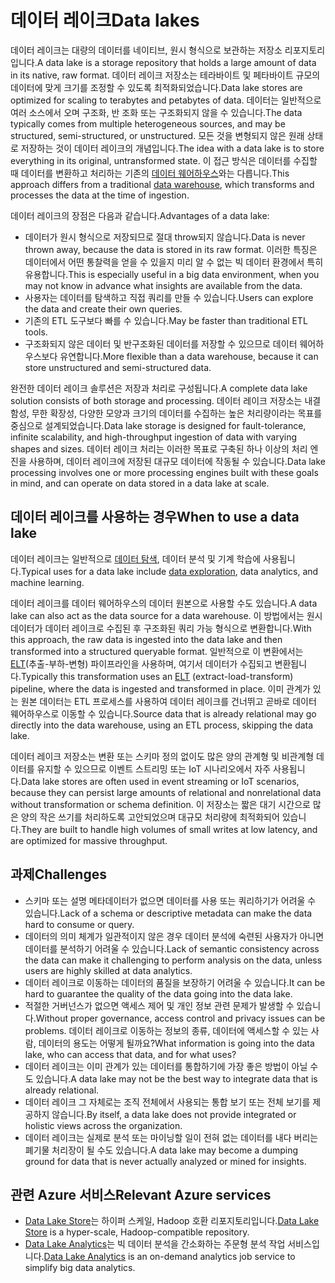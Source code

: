 # <a name="data-lakes"></a><span data-ttu-id="5b259-101">데이터 레이크</span><span class="sxs-lookup"><span data-stu-id="5b259-101">Data lakes</span></span>

<span data-ttu-id="5b259-102">데이터 레이크는 대량의 데이터를 네이티브, 원시 형식으로 보관하는 저장소 리포지토리입니다.</span><span class="sxs-lookup"><span data-stu-id="5b259-102">A data lake is a storage repository that holds a large amount of data in its native, raw format.</span></span> <span data-ttu-id="5b259-103">데이터 레이크 저장소는 테라바이트 및 페타바이트 규모의 데이터에 맞게 크기를 조정할 수 있도록 최적화되었습니다.</span><span class="sxs-lookup"><span data-stu-id="5b259-103">Data lake stores are optimized for scaling to terabytes and petabytes of data.</span></span> <span data-ttu-id="5b259-104">데이터는 일반적으로 여러 소스에서 오며 구조화, 반 조화 또는 구조화되지 않을 수 있습니다.</span><span class="sxs-lookup"><span data-stu-id="5b259-104">The data typically comes from multiple heterogeneous sources, and may be structured, semi-structured, or unstructured.</span></span> <span data-ttu-id="5b259-105">모든 것을 변형되지 않은 원래 상태로 저장하는 것이 데이터 레이크의 개념입니다.</span><span class="sxs-lookup"><span data-stu-id="5b259-105">The idea with a data lake is to store everything in its original, untransformed state.</span></span> <span data-ttu-id="5b259-106">이 접근 방식은 데이터를 수집할 때 데이터를 변환하고 처리하는 기존의 [데이터 웨어하우스](../relational-data/data-warehousing.md)와는 다릅니다.</span><span class="sxs-lookup"><span data-stu-id="5b259-106">This approach differs from a traditional [data warehouse](../relational-data/data-warehousing.md), which transforms and processes the data at the time of ingestion.</span></span>

<span data-ttu-id="5b259-107">데이터 레이크의 장점은 다음과 같습니다.</span><span class="sxs-lookup"><span data-stu-id="5b259-107">Advantages of a data lake:</span></span>

- <span data-ttu-id="5b259-108">데이터가 원시 형식으로 저장되므로 절대 throw되지 않습니다.</span><span class="sxs-lookup"><span data-stu-id="5b259-108">Data is never thrown away, because the data is stored in its raw format.</span></span> <span data-ttu-id="5b259-109">이러한 특징은 데이터에서 어떤 통찰력을 얻을 수 있을지 미리 알 수 없는 빅 데이터 환경에서 특히 유용합니다.</span><span class="sxs-lookup"><span data-stu-id="5b259-109">This is especially useful in a big data environment, when you may not know in advance what insights are available from the data.</span></span>
- <span data-ttu-id="5b259-110">사용자는 데이터를 탐색하고 직접 쿼리를 만들 수 있습니다.</span><span class="sxs-lookup"><span data-stu-id="5b259-110">Users can explore the data and create their own queries.</span></span>
- <span data-ttu-id="5b259-111">기존의 ETL 도구보다 빠를 수 있습니다.</span><span class="sxs-lookup"><span data-stu-id="5b259-111">May be faster than traditional ETL tools.</span></span>
- <span data-ttu-id="5b259-112">구조화되지 않은 데이터 및 반구조화된 데이터를 저장할 수 있으므로 데이터 웨어하우스보다 유연합니다.</span><span class="sxs-lookup"><span data-stu-id="5b259-112">More flexible than a data warehouse, because it can store unstructured and semi-structured data.</span></span>

<span data-ttu-id="5b259-113">완전한 데이터 레이크 솔루션은 저장과 처리로 구성됩니다.</span><span class="sxs-lookup"><span data-stu-id="5b259-113">A complete data lake solution consists of both storage and processing.</span></span> <span data-ttu-id="5b259-114">데이터 레이크 저장소는 내결함성, 무한 확장성, 다양한 모양과 크기의 데이터를 수집하는 높은 처리량이라는 목표를 중심으로 설계되었습니다.</span><span class="sxs-lookup"><span data-stu-id="5b259-114">Data lake storage is designed for fault-tolerance, infinite scalability, and high-throughput ingestion of data with varying shapes and sizes.</span></span> <span data-ttu-id="5b259-115">데이터 레이크 처리는 이러한 목표로 구축된 하나 이상의 처리 엔진을 사용하며, 데이터 레이크에 저장된 대규모 데이터에 작동될 수 있습니다.</span><span class="sxs-lookup"><span data-stu-id="5b259-115">Data lake processing involves one or more processing engines built with these goals in mind, and can operate on data stored in a data lake at scale.</span></span>

## <a name="when-to-use-a-data-lake"></a><span data-ttu-id="5b259-116">데이터 레이크를 사용하는 경우</span><span class="sxs-lookup"><span data-stu-id="5b259-116">When to use a data lake</span></span>

<span data-ttu-id="5b259-117">데이터 레이크는 일반적으로 [데이터 탐색](./interactive-data-exploration.md), 데이터 분석 및 기계 학습에 사용됩니다.</span><span class="sxs-lookup"><span data-stu-id="5b259-117">Typical uses for a data lake include [data exploration](./interactive-data-exploration.md), data analytics, and machine learning.</span></span>

<span data-ttu-id="5b259-118">데이터 레이크를 데이터 웨어하우스의 데이터 원본으로 사용할 수도 있습니다.</span><span class="sxs-lookup"><span data-stu-id="5b259-118">A data lake can also act as the data source for a data warehouse.</span></span> <span data-ttu-id="5b259-119">이 방법에서는 원시 데이터가 데이터 레이크로 수집된 후 구조화된 쿼리 가능 형식으로 변환합니다.</span><span class="sxs-lookup"><span data-stu-id="5b259-119">With this approach, the raw data is ingested into the data lake and then transformed into a structured queryable format.</span></span> <span data-ttu-id="5b259-120">일반적으로 이 변환에서는 [ELT](../relational-data/etl.md#extract-load-and-transform-elt)(추출-부하-변형) 파이프라인을 사용하며, 여기서 데이터가 수집되고 변환됩니다.</span><span class="sxs-lookup"><span data-stu-id="5b259-120">Typically this transformation uses an [ELT](../relational-data/etl.md#extract-load-and-transform-elt) (extract-load-transform) pipeline, where the data is ingested and transformed in place.</span></span> <span data-ttu-id="5b259-121">이미 관계가 있는 원본 데이터는 ETL 프로세스를 사용하여 데이터 레이크를 건너뛰고 곧바로 데이터 웨어하우스로 이동할 수 있습니다.</span><span class="sxs-lookup"><span data-stu-id="5b259-121">Source data that is already relational may go directly into the data warehouse, using an ETL process, skipping the data lake.</span></span>

<span data-ttu-id="5b259-122">데이터 레이크 저장소는 변환 또는 스키마 정의 없이도 많은 양의 관계형 및 비관계형 데이터를 유지할 수 있으므로 이벤트 스트리밍 또는 IoT 시나리오에서 자주 사용됩니다.</span><span class="sxs-lookup"><span data-stu-id="5b259-122">Data lake stores are often used in event streaming or IoT scenarios, because they can persist large amounts of relational and nonrelational data without transformation or schema definition.</span></span> <span data-ttu-id="5b259-123">이 저장소는 짧은 대기 시간으로 많은 양의 작은 쓰기를 처리하도록 고안되었으며 대규모 처리량에 최적화되어 있습니다.</span><span class="sxs-lookup"><span data-stu-id="5b259-123">They are built to handle high volumes of small writes at low latency, and are optimized for massive throughput.</span></span>

## <a name="challenges"></a><span data-ttu-id="5b259-124">과제</span><span class="sxs-lookup"><span data-stu-id="5b259-124">Challenges</span></span>

- <span data-ttu-id="5b259-125">스키마 또는 설명 메타데이터가 없으면 데이터를 사용 또는 쿼리하기가 어려울 수 있습니다.</span><span class="sxs-lookup"><span data-stu-id="5b259-125">Lack of a schema or descriptive metadata can make the data hard to consume or query.</span></span>
- <span data-ttu-id="5b259-126">데이터의 의미 체계가 일관적이지 않은 경우 데이터 분석에 숙련된 사용자가 아니면 데이터를 분석하기 어려울 수 있습니다.</span><span class="sxs-lookup"><span data-stu-id="5b259-126">Lack of semantic consistency across the data can make it challenging to perform analysis on the data, unless users are highly skilled at data analytics.</span></span>
- <span data-ttu-id="5b259-127">데이터 레이크로 이동하는 데이터의 품질을 보장하기 어려울 수 있습니다.</span><span class="sxs-lookup"><span data-stu-id="5b259-127">It can be hard to guarantee the quality of the data going into the data lake.</span></span>
- <span data-ttu-id="5b259-128">적절한 거버넌스가 없으면 액세스 제어 및 개인 정보 관련 문제가 발생할 수 있습니다.</span><span class="sxs-lookup"><span data-stu-id="5b259-128">Without proper governance, access control and privacy issues can be problems.</span></span> <span data-ttu-id="5b259-129">데이터 레이크로 이동하는 정보의 종류, 데이터에 액세스할 수 있는 사람, 데이터의 용도는 어떻게 될까요?</span><span class="sxs-lookup"><span data-stu-id="5b259-129">What information is going into the data lake, who can access that data, and for what uses?</span></span>
- <span data-ttu-id="5b259-130">데이터 레이크는 이미 관계가 있는 데이터를 통합하기에 가장 좋은 방법이 아닐 수도 있습니다.</span><span class="sxs-lookup"><span data-stu-id="5b259-130">A data lake may not be the best way to integrate data that is already relational.</span></span>
- <span data-ttu-id="5b259-131">데이터 레이크 그 자체로는 조직 전체에서 사용되는 통합 보기 또는 전체 보기를 제공하지 않습니다.</span><span class="sxs-lookup"><span data-stu-id="5b259-131">By itself, a data lake does not provide integrated or holistic views across the organization.</span></span>
- <span data-ttu-id="5b259-132">데이터 레이크는 실제로 분석 또는 마이닝할 일이 전혀 없는 데이터를 내다 버리는 폐기물 처리장이 될 수도 있습니다.</span><span class="sxs-lookup"><span data-stu-id="5b259-132">A data lake may become a dumping ground for data that is never actually analyzed or mined for insights.</span></span>

## <a name="relevant-azure-services"></a><span data-ttu-id="5b259-133">관련 Azure 서비스</span><span class="sxs-lookup"><span data-stu-id="5b259-133">Relevant Azure services</span></span>

- <span data-ttu-id="5b259-134">[Data Lake Store](/azure/data-lake-store/)는 하이퍼 스케일, Hadoop 호환 리포지토리입니다.</span><span class="sxs-lookup"><span data-stu-id="5b259-134">[Data Lake Store](/azure/data-lake-store/) is a hyper-scale, Hadoop-compatible repository.</span></span>
- <span data-ttu-id="5b259-135">[Data Lake Analytics](/azure/data-lake-analytics/)는 빅 데이터 분석을 간소화하는 주문형 분석 작업 서비스입니다.</span><span class="sxs-lookup"><span data-stu-id="5b259-135">[Data Lake Analytics](/azure/data-lake-analytics/) is an on-demand analytics job service to simplify big data analytics.</span></span>
